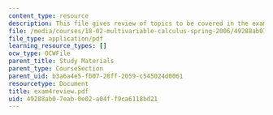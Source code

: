 ```yaml
---
content_type: resource
description: This file gives review of topics to be covered in the exam.
file: /media/courses/18-02-multivariable-calculus-spring-2006/49288ab07eab0e02a04ff9ca6118bd21_exam4review.pdf
file_type: application/pdf
learning_resource_types: []
ocw_type: OCWFile
parent_title: Study Materials
parent_type: CourseSection
parent_uid: b3a6a4e5-fb07-28ff-2059-c545024d0061
resourcetype: Document
title: exam4review.pdf
uid: 49288ab0-7eab-0e02-a04f-f9ca6118bd21
---
```


